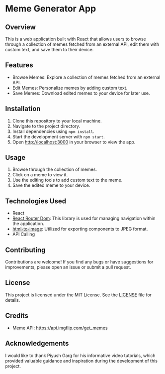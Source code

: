 # Meme Generator App

## Overview
This is a web application built with React that allows users to browse through a collection of memes fetched from an external API, edit them with custom text, and save them to their device.

## Features
- Browse Memes: Explore a collection of memes fetched from an external API.
- Edit Memes: Personalize memes by adding custom text.
- Save Memes: Download edited memes to your device for later use.

## Installation
1. Clone this repository to your local machine.
2. Navigate to the project directory.
3. Install dependencies using `npm install`.
4. Start the development server with `npm start`.
5. Open [http://localhost:3000](http://localhost:3000) in your browser to view the app.

## Usage 
1. Browse through the collection of memes.
2. Click on a meme to view it.
3. Use the editing tools to add custom text to the meme.
4. Save the edited meme to your device.

## Technologies Used
- React
- [React Router Dom](https://reactrouter.com/web/guides/quick-start): This library is used for managing navigation within the application.
- [html-to-image](https://www.npmjs.com/package/html-to-image): Utilized for exporting components to JPEG format.
- API Calling

## Contributing
Contributions are welcome! If you find any bugs or have suggestions for improvements, please open an issue or submit a pull request.

## License
This project is licensed under the MIT License. See the [LICENSE](LICENSE) file for details.

## Credits
- Meme API: https://api.imgflip.com/get_memes

## Acknowledgements
I would like to thank Piyush Garg for his informative video tutorials, which provided valuable guidance and inspiration during the development of this project.
